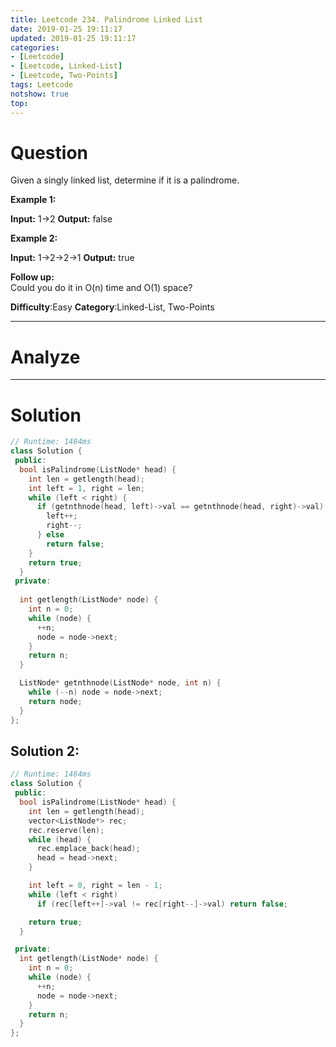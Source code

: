 ```yaml
---
title: Leetcode 234. Palindrome Linked List
date: 2019-01-25 19:11:17
updated: 2019-01-25 19:11:17
categories: 
- [Leetcode]
- [Leetcode, Linked-List]
- [Leetcode, Two-Points]
tags: Leetcode
notshow: true
top:
---
```


# Question

Given a singly linked list, determine if it is a palindrome.

**Example 1:**

**Input:** 1->2
**Output:** false

**Example 2:**

**Input:** 1->2->2->1
**Output:** true

**Follow up:**  
Could you do it in O(n) time and O(1) space?

**Difficulty**:Easy
**Category**:Linked-List, Two-Points

<!-- more -->

------------

# Analyze

------------

# Solution

```cpp
// Runtime: 1484ms
class Solution {
 public:
  bool isPalindrome(ListNode* head) {
    int len = getlength(head);
    int left = 1, right = len;
    while (left < right) {
      if (getnthnode(head, left)->val == getnthnode(head, right)->val) {
        left++;
        right--;
      } else 
        return false;
    }
    return true;
  }
 private:
  
  int getlength(ListNode* node) {
    int n = 0;
    while (node) {
      ++n;
      node = node->next;
    }
    return n;
  }

  ListNode* getnthnode(ListNode* node, int n) {
    while (--n) node = node->next;
    return node;
  }
};
```

## Solution 2: 

```cpp
// Runtime: 1484ms
class Solution {
 public:
  bool isPalindrome(ListNode* head) {
    int len = getlength(head);
    vector<ListNode*> rec;
    rec.reserve(len);
    while (head) {
      rec.emplace_back(head);
      head = head->next;
    }

    int left = 0, right = len - 1;
    while (left < right)
      if (rec[left++]->val != rec[right--]->val) return false;

    return true;
  }

 private:
  int getlength(ListNode* node) {
    int n = 0;
    while (node) {
      ++n;
      node = node->next;
    }
    return n;
  }
};
```

<!-- 
------------

# Leetcode Question Summary


------------ -->
